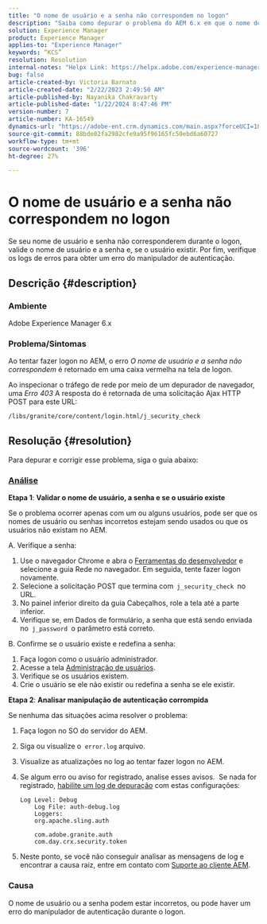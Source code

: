 ```yaml
---
title: "O nome de usuário e a senha não correspondem no logon"
description: "Saiba como depurar o problema do AEM 6.x em que o nome de usuário e a senha não correspondem no logon. Validar nome de usuário, senha e verificar logs de erros."
solution: Experience Manager
product: Experience Manager
applies-to: "Experience Manager"
keywords: “KCS”
resolution: Resolution
internal-notes: "Helpx Link: https://helpx.adobe.com/experience-manager/kb/user-name-and-password-do-not-match-on-login.html"
bug: false
article-created-by: Victoria Barnato
article-created-date: "2/22/2023 2:49:50 AM"
article-published-by: Nayanika Chakravarty
article-published-date: "1/22/2024 8:47:46 PM"
version-number: 7
article-number: KA-16549
dynamics-url: "https://adobe-ent.crm.dynamics.com/main.aspx?forceUCI=1&pagetype=entityrecord&etn=knowledgearticle&id=e998cd92-5bb2-ed11-83fe-6045bd0067ea"
source-git-commit: 88bde82fa2982cfe9a95f96165fc50ebd6a60727
workflow-type: tm+mt
source-wordcount: '396'
ht-degree: 27%

---
```


# O nome de usuário e a senha não correspondem no logon


Se seu nome de usuário e senha não corresponderem durante o logon, valide o nome de usuário e a senha e, se o usuário existir. Por fim, verifique os logs de erros para obter um erro do manipulador de autenticação.

## Descrição {#description}


### Ambiente

Adobe Experience Manager 6.x

### Problema/Sintomas

Ao tentar fazer logon no AEM, o erro *O nome de usuário e a senha não correspondem* é retornado em uma caixa vermelha na tela de logon.

Ao inspecionar o tráfego de rede por meio de um depurador de navegador, uma *Erro 403* A resposta do é retornada de uma solicitação Ajax HTTP POST para este URL:

`/libs/granite/core/content/login.html/j_security_check`


## Resolução {#resolution}


Para depurar e corrigir esse problema, siga o guia abaixo:

### <u><b>Análise</b></u>

<b>Etapa 1</b>: <b>Validar o nome de usuário, a senha e se o usuário existe</b>

Se o problema ocorrer apenas com um ou alguns usuários, pode ser que os nomes de usuário ou senhas incorretos estejam sendo usados ou que os usuários não existam no AEM.

A. Verifique a senha:

1. Use o navegador Chrome e abra o [Ferramentas do desenvolvedor](https://developer.chrome.com/devtools) e selecione a guia Rede no navegador. Em seguida, tente fazer logon novamente.
2. Selecione a solicitação POST que termina com` j_security_check `no URL.
3. No painel inferior direito da guia Cabeçalhos, role a tela até a parte inferior.
4. Verifique se, em Dados de formulário, a senha que está sendo enviada no` j_password `o parâmetro está correto.


B. Confirme se o usuário existe e redefina a senha:

1. Faça logon como o usuário administrador.
2. Acesse a tela [Administração de usuários](https://experienceleague.adobe.com/docs/experience-manager-65/administering/home.html?lang=en&amp;amp;topic=/experience-manager/6-5/sites/administering/morehelp/security.ug.js).
3. Verifique se os usuários existem.
4. Crie o usuário se ele não existir ou redefina a senha se ele existir.


<b>Etapa 2</b>: <b>Analisar manipulação de autenticação corrompida</b>

Se nenhuma das situações acima resolver o problema:

1. Faça logon no SO do servidor do AEM.
2. Siga ou visualize o` error.log` arquivo.
3. Visualize as atualizações no log ao tentar fazer logon no AEM.
4. Se algum erro ou aviso for registrado, analise esses avisos.  Se nada for registrado, [habilite um log de depuração](https://experienceleague.adobe.com/docs/experience-manager-65/deploying/configuring/configure-logging.html) com estas configurações:


   ```
   Log Level: Debug
       Log File: auth-debug.log
       Loggers:
       org.apache.sling.auth
   
       com.adobe.granite.auth
       com.day.crx.security.token
   ```


5. Neste ponto, se você não conseguir analisar as mensagens de log e encontrar a causa raiz, entre em contato com [Suporte ao cliente AEM](https://experienceleague.adobe.com/?support-solution=Experience+Manager&amp;lang=pt-BR#support).


### <b>Causa</b>

O nome de usuário ou a senha podem estar incorretos, ou pode haver um erro do manipulador de autenticação durante o logon.
